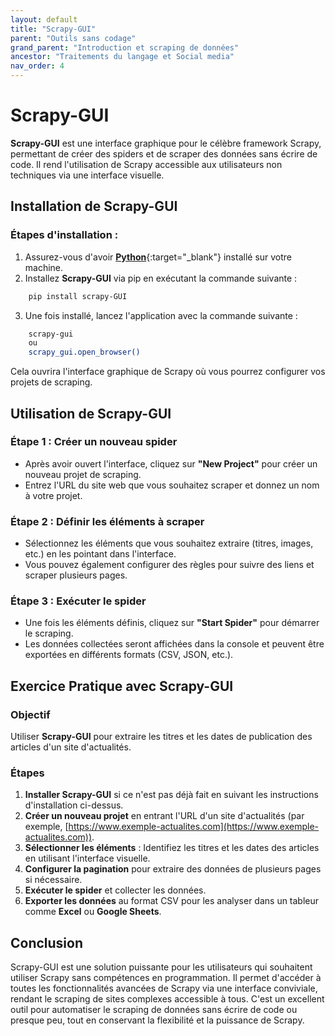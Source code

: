 ```yaml
---
layout: default
title: "Scrapy-GUI"
parent: "Outils sans codage"
grand_parent: "Introduction et scraping de données"
ancestor: "Traitements du langage et Social media"
nav_order: 4
---
```


# Scrapy-GUI

**Scrapy-GUI** est une interface graphique pour le célèbre framework Scrapy, permettant de créer des spiders et de scraper des données sans écrire de code. Il rend l'utilisation de Scrapy accessible aux utilisateurs non techniques via une interface visuelle.

## Installation de Scrapy-GUI

### Étapes d'installation :

1. Assurez-vous d'avoir [**Python**](https://etudestech.com/decryptage/comment-installer-python/){:target="_blank"} installé sur votre machine.
2. Installez **Scrapy-GUI** via pip en exécutant la commande suivante :
```bash
    pip install scrapy-GUI
```

3. Une fois installé, lancez l'application avec la commande suivante :
```bash
    scrapy-gui 
    ou 
    scrapy_gui.open_browser()
```
Cela ouvrira l'interface graphique de Scrapy où vous pourrez configurer vos projets de scraping.

## Utilisation de Scrapy-GUI

### Étape 1 : Créer un nouveau spider

- Après avoir ouvert l'interface, cliquez sur **"New Project"** pour créer un nouveau projet de scraping.
- Entrez l'URL du site web que vous souhaitez scraper et donnez un nom à votre projet.

### Étape 2 : Définir les éléments à scraper

- Sélectionnez les éléments que vous souhaitez extraire (titres, images, etc.) en les pointant dans l'interface.
- Vous pouvez également configurer des règles pour suivre des liens et scraper plusieurs pages.

### Étape 3 : Exécuter le spider

- Une fois les éléments définis, cliquez sur **"Start Spider"** pour démarrer le scraping.
- Les données collectées seront affichées dans la console et peuvent être exportées en différents formats (CSV, JSON, etc.).

## Exercice Pratique avec Scrapy-GUI

### Objectif

Utiliser **Scrapy-GUI** pour extraire les titres et les dates de publication des articles d'un site d'actualités.

### Étapes

1. **Installer Scrapy-GUI** si ce n'est pas déjà fait en suivant les instructions d'installation ci-dessus.
2. **Créer un nouveau projet** en entrant l'URL d'un site d'actualités (par exemple, [https://www.exemple-actualites.com](https://www.exemple-actualites.com)).
3. **Sélectionner les éléments** : Identifiez les titres et les dates des articles en utilisant l'interface visuelle.
4. **Configurer la pagination** pour extraire des données de plusieurs pages si nécessaire.
5. **Exécuter le spider** et collecter les données.
6. **Exporter les données** au format CSV pour les analyser dans un tableur comme **Excel** ou **Google Sheets**.


## Conclusion
Scrapy-GUI est une solution puissante pour les utilisateurs qui souhaitent utiliser Scrapy sans compétences en programmation. Il permet d'accéder à toutes les fonctionnalités avancées de Scrapy via une interface conviviale, rendant le scraping de sites complexes accessible à tous. C'est un excellent outil pour automatiser le scraping de données sans écrire de code ou presque peu, tout en conservant la flexibilité et la puissance de Scrapy.